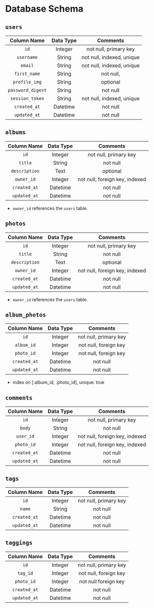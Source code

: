 # Database Schema

## `users`

| Column Name      | Data Type | Comments                  |
|:----------------:|:---------:| :------------------------:|
| `id`             | Integer   | not null, primary key     |
| `username`       | String    | not null, indexed, unique |
| `email`          | String    | not null, indexed, unique |
| `first_name`     | String    | not null,                 |
| `profile_img`    | String    | optional                  |
| `password_digest`| String    | not null                  |
| `session_token`  | String    | not null, indexed, unique |
| `created_at`     | Datetime  | not null                  |
| `updated_at`     | Datetime  | not null                  |

## `albums`

| Column Name      | Data Type | Comments                      |
|:----------------:|:---------:| :----------------------------:|
| `id`             | Integer   | not null, primary key         |
| `title`          | String    | not null                      |
| `description`    | Text      | optional                      |
| `owner_id`       | Integer   | not null, foreign key, indexed|
| `created_at`     | Datetime  | not null                      |
| `updated_at`     | Datetime  | not null                      |

* `owner_id` references the `users` table.

## `photos`

| Column Name      | Data Type | Comments                      |
|:----------------:|:---------:| :----------------------------:|
| `id`             | Integer   | not null, primary key         |
| `title`          | String    | not null                      |
| `description`    | Text      | optional                      |
| `owner_id`       | Integer   | not null, foreign key, indexed|
| `created_at`     | Datetime  | not null                      |
| `updated_at`     | Datetime  | not null                      |

* `owner_id` references the `users` table.

## `album_photos`

| Column Name      | Data Type | Comments                      |
|:----------------:|:---------:| :----------------------------:|
| `id`             | Integer   | not null, primary key         |
| `album_id`       | Integer   | not null, foreign key         |
| `photo_id`       | Integer   | not null, foreign key         |
| `created_at`     | Datetime  | not null                      |
| `updated_at`     | Datetime  | not null                      |

* index on [:album_id, :photo_id], unique: true

## `comments`

| Column Name      | Data Type | Comments                      |
|:----------------:|:---------:| :----------------------------:|
| `id`             | Integer   | not null, primary key         |
| `body`           | String    | not null                      |
| `user_id`        | Integer   | not null, foreign key, indexed|
| `photo_id`       | Integer   | not null, foreign key, indexed|
| `created_at`     | Datetime  | not null                      |
| `updated_at`     | Datetime  | not null                      |

## `tags`

| Column Name      | Data Type | Comments                      |
|:----------------:|:---------:| :----------------------------:|
| `id`             | Integer   | not null, primary key         |
| `name`           | String    | not null                      |
| `created_at`     | Datetime  | not null                      |
| `updated_at`     | Datetime  | not null                      |

## `taggings`

| Column Name      | Data Type | Comments                      |
|:----------------:|:---------:| :----------------------------:|
| `id`             | Integer   | not null, primary key         |
| `tag_id`         | Integer   | not null, foreign key         |
| `photo_id`       | Integer   | not null  foreign key         |
| `created_at`     | Datetime  | not null                      |
| `updated_at`     | Datetime  | not null                      |
